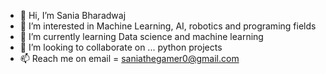 - 👋 Hi, I’m Sania Bharadwaj
- 👀 I’m interested in Machine Learning, AI, robotics and programing fields 
- 🌱 I’m currently learning Data science and machine learning
- 💞️ I’m looking to collaborate on ... python projects
- 📫 Reach me on email = saniathegamer0@gmail.com

<!---
sillybeginner/sillybeginner is a ✨ special ✨ repository because its `README.md` (this file) appears on your GitHub profile.
You can click the Preview link to take a look at your changes.
--->
